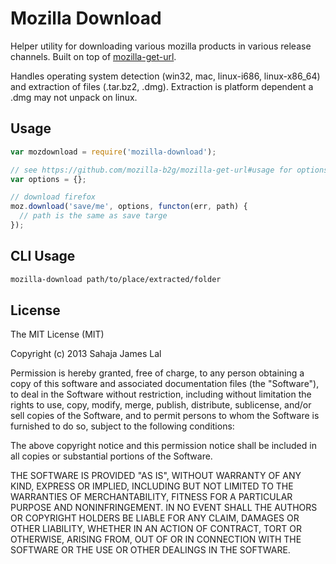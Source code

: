# Mozilla Download

Helper utility for downloading various mozilla products in various
release channels. Built on top of
[mozilla-get-url](https://github.com/mozilla-b2g/mozilla-get-url).

Handles operating system detection (win32, mac, linux-i686,
linux-x86_64) and extraction of files (.tar.bz2, .dmg).
Extraction is platform dependent a .dmg may not unpack on linux.

## Usage

``` js
var mozdownload = require('mozilla-download');

// see https://github.com/mozilla-b2g/mozilla-get-url#usage for options
var options = {};

// download firefox
moz.download('save/me', options, functon(err, path) {
  // path is the same as save targe
});
```


## CLI Usage

```sh
mozilla-download path/to/place/extracted/folder
```

## License

The MIT License (MIT)

Copyright (c) 2013 Sahaja James Lal

Permission is hereby granted, free of charge, to any person obtaining a copy
of this software and associated documentation files (the "Software"), to deal
in the Software without restriction, including without limitation the rights
to use, copy, modify, merge, publish, distribute, sublicense, and/or sell
copies of the Software, and to permit persons to whom the Software is
furnished to do so, subject to the following conditions:

The above copyright notice and this permission notice shall be included in
all copies or substantial portions of the Software.

THE SOFTWARE IS PROVIDED "AS IS", WITHOUT WARRANTY OF ANY KIND, EXPRESS OR
IMPLIED, INCLUDING BUT NOT LIMITED TO THE WARRANTIES OF MERCHANTABILITY,
FITNESS FOR A PARTICULAR PURPOSE AND NONINFRINGEMENT. IN NO EVENT SHALL THE
AUTHORS OR COPYRIGHT HOLDERS BE LIABLE FOR ANY CLAIM, DAMAGES OR OTHER
LIABILITY, WHETHER IN AN ACTION OF CONTRACT, TORT OR OTHERWISE, ARISING FROM,
OUT OF OR IN CONNECTION WITH THE SOFTWARE OR THE USE OR OTHER DEALINGS IN
THE SOFTWARE.
